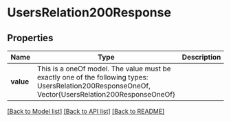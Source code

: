 # UsersRelation200Response



## Properties
Name | Type | Description | Notes
------------ | ------------- | ------------- | -------------
**value** | This is a oneOf model. The value must be exactly one of the following types: UsersRelation200ResponseOneOf, Vector{UsersRelation200ResponseOneOf} |  | [optional] 




[[Back to Model list]](../README.md#models) [[Back to API list]](../README.md#api-endpoints) [[Back to README]](../README.md)



